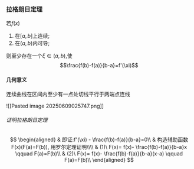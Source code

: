 ### 拉格朗日定理

若$f(x)$

1. 在$[a,b]$上连续;<BR>
2. 在$(a,b)$内可导;

则至少存在一个$\xi \in(a,b)$,使
$$\frac{f(b)-f(a)}{b-a}=f'(\xi)$$

#### 几何意义

连续曲线在区间内至少有一点处切线平行于两端点连线

![[Pasted image 20250609025747.png]]

###### 证明拉格朗日定理

$$
\begin{aligned}
	& 即证:f'(\xi) - \frac{f(b)-f(a)}{b-a}=0\\
	& 构造辅助函数F(x)(F(a)=F(b)), 用罗尔定理证明\\\\
	& (1)\ F(x)= f(x)- \frac{f(b)-f(a)}{b-a}x \qquad F(a)=F(b)\\
	& (2)\ F(x)= f(x)- \frac{f(b)-f(a)}{b-a}(x-a) \qquad F(a)=F(b)\\
\end{aligned}
$$
